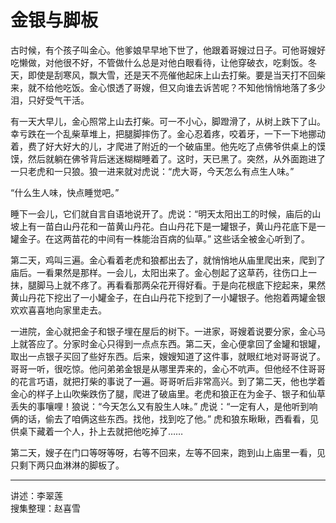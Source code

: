 # 金银与脚板

古时候，有个孩子叫金心。他爹娘早早地下世了，他跟着哥嫂过日子。可他哥嫂好吃懒做，对他很不好，不管做什么总是对他白眼看待，让他穿破衣，吃剩饭。冬天，即使是刮寒风，飘大雪，还是天不亮催他起床上山去打柴。要是当天打不回柴来，就不给他吃饭。金心恨透了哥嫂，但又向谁去诉苦呢？不知他悄悄地落了多少泪，只好受气干活。

有一天大早儿，金心照常上山去打柴。可一不小心，脚蹬滑了，从树上跌下了山。幸亏跌在一个乱柴草堆上，把腿脚摔伤了。金心忍着疼，咬着牙，一下一下地挪动着，费了好大好大的儿，才爬进了附近的一个破庙里。他先吃了点佛爷供桌上的馍馍，然后就躺在佛爷背后迷迷糊糊睡着了。这时，天已黑了。突然，从外面跑进了一只老虎和一只狼。狼一进来就对虎说：“虎大哥，今天怎么有点生人味。”

“什么生人味，快点睡觉吧。”

睡下一会儿，它们就自言自语地说开了。虎说：“明天太阳出工的时候，庙后的山坡上有一苗白山丹花和一苗黄山丹花。白山丹花下是一罐银子，黄山丹花底下是一罐金子。在这两苗花的中间有一株能治百病的仙草。” 这些话全被金心听到了。

第二天，鸡叫三遍。金心看着老虎和狼都出去了，就悄悄地从庙里爬出来，爬到了庙后。一看果然是那样。一会儿，太阳出来了。金心刨起了这草药，往伤口上一抹，腿脚马上就不疼了。再看看那两朵花开得好看。于是向花根底下挖起来，果然黄山丹花下挖出了一小罐金子，在白山丹花下挖到了一小罐银子。他抱着两罐金银欢欢喜喜地向家里走去。

一进院，金心就把金子和银子埋在屋后的树下。一进家，哥嫂着说要分家，金心马上就答应了。分家时金心只得到一点点东西。第二天，金心便拿回了金罐和银罐，取出一点银子买回了些好东西。后来，嫂嫂知道了这件事，就眼红地对哥哥说了。哥哥一听，很吃惊。他问弟弟金银是从哪里弄来的，金心不吭声。但他经不住哥哥的花言巧语，就把打柴的事说了一遍。哥哥听后非常高兴。到了第二天，他也学着金心的样子上山吹柴跌伤了腿，爬进了破庙里。老虎和狼正在为金子、银子和仙草丢失的事嚷哩！狼说：“今天怎么又有股生人味。” 虎说：“一定有人，是他听到响俩的话，偷去了咱俩这些东西。找他，找到吃了他。” 虎和狼东瞅瞅，西看看，见供桌下藏着一个人，扑上去就把他吃掉了……

第二天，嫂子在门口等呀等呀，右等不回来，左等不回来，跑到山上庙里一看，见只剩下两只血淋淋的脚板了。

---

讲述：李翠莲  
搜集整理：赵喜雪